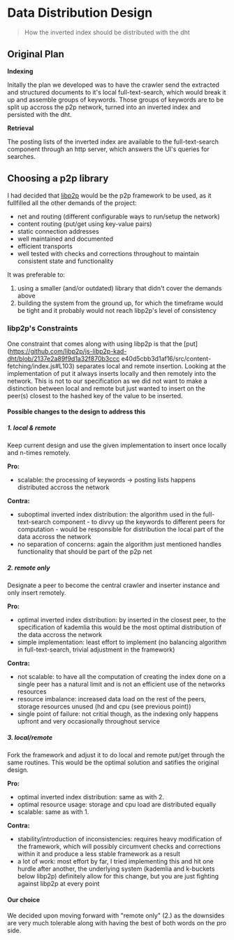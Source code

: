 # Data Distribution Design

> How the inverted index should be distributed with the dht

## Original Plan

**Indexing**

Initally the plan we developed was to have the crawler send the extracted and
structured documents to it's local full-text-search, which would break it up and
assemble groups of keywords. Those groups of keywords are to be split up accross
the p2p network, turned into an inverted index and persisted with the dht.

**Retrieval**

The posting lists of the inverted index are available to the full-text-search
component through an http server, which answers the UI's queries for searches.

## Choosing a p2p library

I had decided that [libp2p](https://libp2p.io) would be the p2p framework to be
used, as it fullfilled all the other demands of the project:

- net and routing (different configurable ways to run/setup the network)
- content routing (put/get using key-value pairs)
- static connection addresses
- well maintained and documented
- efficient transports
- well tested with checks and corrections throughout to maintain consistent
  state and functionality

It was preferable to:

1. using a smaller (and/or outdated) library that didn't cover the demands above
2. building the system from the ground up, for which the timeframe would be
   tight and it probably would not reach libp2p's level of consistency

### libp2p's Constraints

One constraint that comes along with using libp2p is that the
[put](https://github.com/libp2p/js-libp2p-kad-dht/blob/2137e2a89f9d1a32f870b3ccc
e40d5cbb3d1af16/src/content-fetching/index.js#L103)
separates local and remote insertion. Looking at the implementation of put it
always inserts locally and then remotely into the network.
This is not to our specification as we did not want to make a distinction
between local and remote but just wanted to insert on the peer(s) closest to the
hashed key of the value to be inserted.

#### Possible changes to the design to address this

##### 1. local & remote

Keep current design and use the given implementation to insert once locally and
n-times remotely.

**Pro:**
- scalable: the processing of keywords -> posting lists happens distributed
  accross the network

**Contra:**
- suboptimal inverted index distribution: the algorithm used in the
  full-text-search component - to divvy up the keywords to different peers for
  computation - would be responsible for distribution the local part of the data
  accross the network
- no separation of concerns: again the algorithm just mentioned handles
  functionality that should be part of the p2p net

##### 2. remote only

Designate a peer to become the central crawler and inserter instance and only
insert remotely.

**Pro:**
- optimal inverted index distribution: by inserted in the closest peer, to the
  specification of kademlia this would be the most optimal distribution of the
  data accross the network
- simple implementation: least effort to implement (no balancing algorithm in
  full-text-search, trivial adjustment in the framework)

**Contra:**
- not scalable: to have all the computation of creating the index done on a
  single peer has a natural limit and is not an efficient use of the networks
  resources
- resource imbalance: increased data load on the rest of the peers, storage
  resources unused (hd and cpu (see previous point))
- single point of failure: not critial though, as the indexing only happens
  upfront and very occasionally throughout service

##### 3. local/remote

Fork the framework and adjust it to do local and remote put/get through the same
routines. This would be the optimal solution and satifies the original design.

**Pro:**
- optimal inverted index distribution: same as with 2.
- optimal resource usage: storage and cpu load are distributed equally
- scalable: same as with 1.

**Contra:**
- stability/introduction of inconsistencies: requires heavy modification of the
  framework, which will possibly circumvent checks and corrections within it and
  produce a less stable framework as a result
- a lot of work: most effort by far, I tried implementing this and hit one
  hurdle after another, the underlying system (kademlia and k-buckets below
  libp2p) definitely allow for this change, but you are just fighting
  against libp2p at every point

#### Our choice

We decided upon moving forward with "remote only" (2.) as the downsides are
very much tolerable along with having the best of both words on the pro side.
